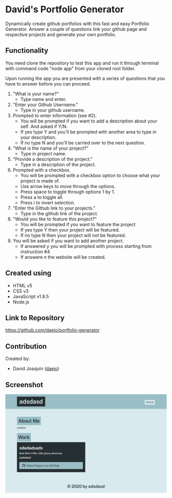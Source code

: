 # David's Portfolio Generator
Dynamically create github portfolios with this fast and easy Portfolio Generator. Answer a couple of questions link your github page and respective projects and generate your own portfolio. 

## Functionality
You need clone the repository to test this app and run it through terminal with command code "node app" from your cloned root folder.

Upon running the app you are presented with a series of questions that you have to answer before you can proceed.

1. "What is your name?"
    * Type name and enter.
2. "Enter your Github Username."
    * Type in your github username.
3. Prompted to enter information (see #2).
    * You will be prompted if you want to add a description about your self. And asked if Y/N.
    * If yes type Y and you'll be prompted with another area to type in your description.
    * If no type N and you'll be carried over to the next question.
4. "What is the name of your project?"
    * Type in project name.
5. "Provide a description of the project."
    * Type in a description of the project.
6. Prompted with a checkbox.
    * You will be prompted with a checkbox option to choose what your project is made of.
    * Use arrow keys to move through the options.
    * Press space to toggle through options 1 by 1.
    * Press a to toggle all.
    * Press i to invert selection.
7. "Enter the Github link to your projects."
    * Type in the github link of the project.
8. "Would you like to feature this project?"
    * You will be prompted if you want to feature the project
    * If yes type Y then your project will be featured.
    * If no type N then your project will not be featured.
9. You will be asked if you want to add another project.
    * If answered y you will be prompted with process starting from instruction #4
    * If answere n the website will be created.


## Created using
* HTML v5
* CSS v3
* JavaScript v1.8.5
* Node.js


## Link to Repository
https://github.com/daejo/portfolio-generator

## Contribution
Created by: 
* David Joaquin ([daejo](https://github.com/daejo)) 


## Screenshot
![Screenshot](assets/images/screenshot.png)
